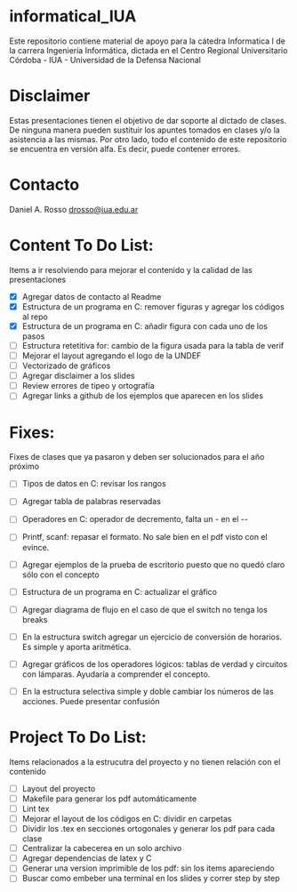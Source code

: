 # informaticaI_IUA
Este repositorio contiene material de apoyo para la cátedra Informatica I de la carrera Ingeniería Informática, dictada en el
Centro Regional Universitario Córdoba - IUA - Universidad de la Defensa Nacional

Disclaimer
=======
Estas presentaciones tienen el objetivo de dar soporte al dictado de clases. De ninguna manera pueden sustituir los apuntes tomados en clases y/o la asistencia a las mismas. Por otro lado, todo el contenido de este repositorio se encuentra en versión alfa. Es decir, puede contener errores.

Contacto
=======
Daniel A. Rosso
drosso@iua.edu.ar

Content To Do List:
=======
Items a ir resolviendo para mejorar el contenido y la calidad de las presentaciones
- [X] Agregar datos de contacto al Readme
- [X] Estructura de un programa en C: remover figuras y agregar los códigos al repo
- [X] Estructura de un programa en C: añadir figura con cada uno de los pasos
- [ ] Estructura retetitiva for: cambio de la figura usada para la tabla de verif
- [ ] Mejorar el layout agregando el logo de la UNDEF
- [ ] Vectorizado de gráficos
- [ ] Agregar disclaimer a los slides
- [ ] Review errores de tipeo y ortografía
- [ ] Agregar links a github de los ejemplos que aparecen en los slides

Fixes:
=======
Fixes de clases que ya pasaron y deben ser solucionados para el año próximo
- [ ] Tipos de datos en C: revisar los rangos
- [ ] Agregar tabla de palabras reservadas
- [ ] Operadores en C: operador de decremento, falta un - en el --
- [ ] Printf, scanf: repasar el formato. No sale bien en el pdf visto con el evince.
- [ ] Agregar ejemplos de la prueba de escritorio puesto que no quedó claro sólo con el concepto
- [ ] Estructura de un programa en C: actualizar el gráfico
- [ ] Agregar diagrama de flujo en el caso de que el switch no tenga los breaks
- [ ] En la estructura switch agregar un ejercicio de conversión de horarios. Es simple y aporta aritmética.
- [ ] Agregar gráficos de los operadores lógicos: tablas de verdad y circuitos con lámparas. Ayudaría a comprender el concepto.
- [ ] En la estructura selectiva simple y doble cambiar los números de las acciones. Puede presentar confusión


Project To Do List:
=======
Items relacionados a la estrucutra del proyecto y no tienen relación con el contenido
- [ ] Layout del proyecto
- [ ] Makefile para generar los pdf automáticamente
- [ ] Lint tex
- [ ] Mejorar el layout de los códigos en C: dividir en carpetas
- [ ] Dividir los .tex en secciones ortogonales y generar los pdf para cada clase
- [ ] Centralizar la cabecerea en un solo archivo
- [ ] Agregar dependencias de latex y C
- [ ] Generar una version imprimible de los pdf: sin los items apareciendo
- [ ] Buscar como embeber una terminal en los slides y correr step by step
